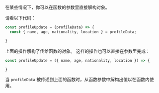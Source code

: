 在某些情况下，你可以在函数的参数里直接解构对象。

请看以下代码：

```js
const profileUpdate = (profileData) => {
  const { name, age, nationality, location } = profileData;

}
```

上面的操作解构了传给函数的对象。 这样的操作也可以直接在参数里完成：

```js
const profileUpdate = ({ name, age, nationality, location }) => {

}
```

当 `profileData` 被传递到上面的函数时，从函数参数中解构出值以在函数内使用。
